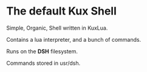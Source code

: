 # The default Kux Shell
Simple, Organic, Shell written in KuxLua.

Contains a lua interpreter, and a bunch of commands.

Runs on the **DSH** filesystem. 

Commands stored in usr/dsh.